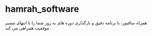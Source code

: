 # hamrah_software
 همراه سافتور، با برنامه دقیق و بارگذاری دوره های به روز شما را تا انتهای مسیر موفقیت همراهی می کند. 
